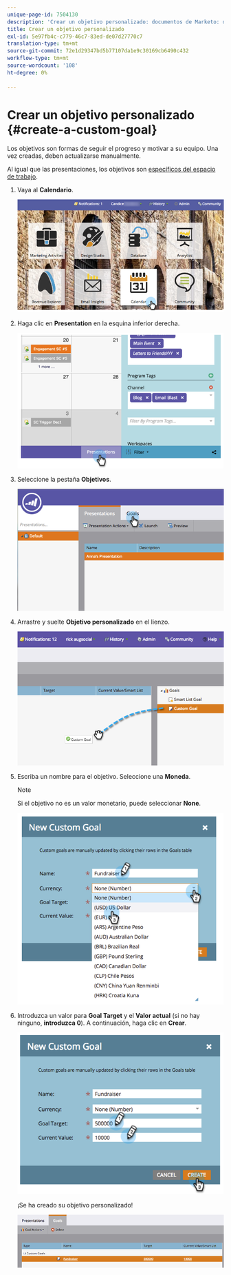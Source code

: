 ```yaml
---
unique-page-id: 7504130
description: 'Crear un objetivo personalizado: documentos de Marketo: documentación del producto'
title: Crear un objetivo personalizado
exl-id: 5e97fb4c-c779-46c7-83ed-de07d27770c7
translation-type: tm+mt
source-git-commit: 72e1d29347bd5b77107da1e9c30169cb6490c432
workflow-type: tm+mt
source-wordcount: '108'
ht-degree: 0%

---
```


# Crear un objetivo personalizado {#create-a-custom-goal}

Los objetivos son formas de seguir el progreso y motivar a su equipo. Una vez creadas, deben actualizarse manualmente.

Al igual que las presentaciones, los objetivos son [específicos del espacio de trabajo](/help/marketo/product-docs/administration/workspaces-and-person-partitions/understanding-workspaces-and-person-partitions.md).

1. Vaya al **Calendario**.

   ![](assets/2017-05-10-15-30-47-2.png)

1. Haga clic en **Presentation** en la esquina inferior derecha.

   ![](assets/image2015-3-24-12-3a2-3a55.png)

1. Seleccione la pestaña **Objetivos**.

   ![](assets/image2015-3-26-12-3a24-3a49.png)

1. Arrastre y suelte **Objetivo personalizado** en el lienzo.

   ![](assets/image2015-3-24-12-3a32-3a45.png)

1. Escriba un nombre para el objetivo. Seleccione una **Moneda**.

   >[!NOTE]
   >
   >Si el objetivo no es un valor monetario, puede seleccionar **None**.

   ![](assets/image2015-3-24-12-3a36-3a0.png)

1. Introduzca un valor para **Goal Target** y el **Valor actual** (si no hay ninguno, **introduzca 0**). A continuación, haga clic en **Crear**.

   ![](assets/image2015-3-24-12-3a39-3a28.png)

   ¡Se ha creado su objetivo personalizado!

   ![](assets/image2015-3-24-12-3a41-3a43.png)
